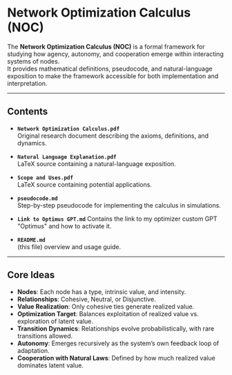 # Network Optimization Calculus (NOC)

The **Network Optimization Calculus (NOC)** is a formal framework for studying how
agency, autonomy, and cooperation emerge within interacting systems of nodes.  
It provides mathematical definitions, pseudocode, and natural-language exposition
to make the framework accessible for both implementation and interpretation.

---

## Contents

- **`Network Optimization Calculus.pdf`**  
  Original research document describing the axioms, definitions, and dynamics.

- **`Natural Language Explanation.pdf`**  
  LaTeX source containing a natural-language exposition.

- **`Scope and Uses.pdf`**  
  LaTeX source containing potential applications.

- **`pseudocode.md`**  
  Step-by-step pseudocode for implementing the calculus in simulations.

- **`Link to Optimus GPT.md`**
  Contains the link to my optimizer custom GPT "Optimus" and how to activate it.

- **`README.md`**  
  (this file) overview and usage guide.

---

## Core Ideas

- **Nodes**: Each node has a type, intrinsic value, and intensity.  
- **Relationships**: Cohesive, Neutral, or Disjunctive.  
- **Value Realization**: Only cohesive ties generate realized value.  
- **Optimization Target**: Balances exploitation of realized value vs. exploration of latent value.  
- **Transition Dynamics**: Relationships evolve probabilistically, with rare transitions allowed.  
- **Autonomy**: Emerges recursively as the system’s own feedback loop of adaptation.  
- **Cooperation with Natural Laws**: Defined by how much realized value dominates latent value.
